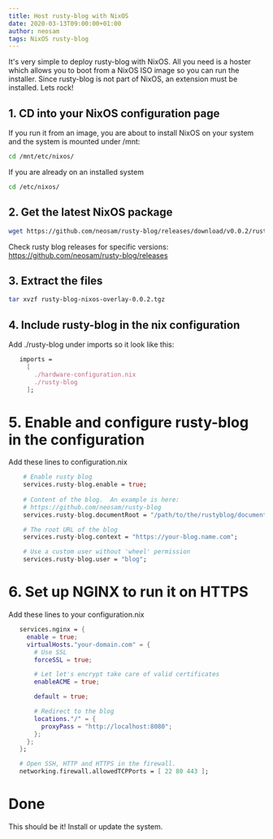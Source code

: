 ```yaml
---
title: Host rusty-blog with NixOS
date: 2020-03-13T09:00:00+01:00
author: neosam
tags: NixOS rusty-blog
---
```


It's very simple to deploy rusty-blog with NixOS.  All you need is
a hoster which allows you to boot from a NixOS ISO image so you can
run the installer.  Since rusty-blog is not part of NixOS, an
extension must be installed.  Lets rock!

## 1. CD into your NixOS configuration page

If you run it from an image, you are about to install NixOS on your
system and the system is mounted under /mnt:

```bash
cd /mnt/etc/nixos/
```

If you are already on an installed system

```bash
cd /etc/nixos/
```

## 2. Get the latest NixOS package

```bash
wget https://github.com/neosam/rusty-blog/releases/download/v0.0.2/rusty-blog-nixos-overlay-0.0.2.tgz
```

Check rusty blog releases for specific versions: https://github.com/neosam/rusty-blog/releases

## 3. Extract the files

``` bash
tar xvzf rusty-blog-nixos-overlay-0.0.2.tgz
```

## 4. Include rusty-blog in the nix configuration

Add ./rusty-blog under imports so it look like this:

```nix
   imports = 
     [
       ./hardware-configuration.nix
       ./rusty-blog
     ];
```

# 5. Enable and configure rusty-blog in the configuration

Add these lines to configuration.nix

```nix
    # Enable rusty blog
    services.rusty-blog.enable = true;
    
    # Content of the blog.  An example is here:
    # https://github.com/neosam/rusty-blog
    services.rusty-blog.documentRoot = "/path/to/the/rustyblog/document/root";

    # The root URL of the blog
    services.rusty-blog.context = "https://your-blog.name.com";

    # Use a custom user without 'wheel' permission
    services.rusty-blog.user = "blog";
```

# 6. Set up NGINX to run it on HTTPS

Add these lines to your configuration.nix

```nix
   services.nginx = {
     enable = true;
     virtualHosts."your-domain.com" = {
       # Use SSL
       forceSSL = true;

       # Let let's encrypt take care of valid certificates
       enableACME = true;

       default = true;

       # Redirect to the blog
       locations."/" = {
         proxyPass = "http://localhost:8080";
       };
     };
   };

   # Open SSH, HTTP and HTTPS in the firewall.
   networking.firewall.allowedTCPPorts = [ 22 80 443 ];
```

# Done

This should be it!  Install or update the system.
